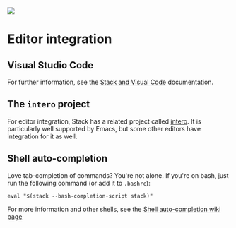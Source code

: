 <div class="hidden-warning"><a href="https://docs.haskellstack.org/"><img src="https://cdn.jsdelivr.net/gh/commercialhaskell/stack/doc/img/hidden-warning.svg"></a></div>

# Editor integration

## Visual Studio Code

For further information, see the [Stack and Visual Code](Stack_and_VS_Code.md)
documentation.

## The `intero` project

For editor integration, Stack has a related project called
[intero](https://github.com/commercialhaskell/intero). It is particularly well
supported by Emacs, but some other editors have integration for it as well.

## Shell auto-completion

Love tab-completion of commands? You're not alone. If you're on bash, just run
the following command (or add it to `.bashrc`):

~~~text
eval "$(stack --bash-completion-script stack)"
~~~

For more information and other shells, see the
[Shell auto-completion wiki page](https://docs.haskellstack.org/en/stable/shell_autocompletion)

